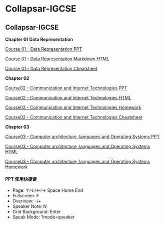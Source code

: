 # Collapsar-IGCSE

## Collapsar-IGCSE

**Chapter 01 Data Representation**

[Course 01 - Data Representation PPT](https://ppt.yuketang.net/igcse/IGCSE-Chapter-01-Data-Representation/IGCSE-Chapter-01-Data-Representation.html)

[Course 01 - Data Representation Markdown HTML](https://ppt.yuketang.net/igcse/Chapter1-Data-Representation.html)

[Course 01 - Data Representation Cheatsheet](https://ppt.yuketang.net/igcse/cheatsheet/IGCSE-P1-cheatsheet-Chapter01-Data.drawio.pdf)

**Chapter 02**

[Course02 - Communication and Internet Technologies PPT](https://ppt.yuketang.net/igcse/IGCSE-Chapter-02-Communication-and-Internet-Technologies/IGCSE-Chapter-02-Communication-and-Internet-Technologies.html)

[Course02 - Communication and Internet Technologies HTML](https://ppt.yuketang.net/igcse/Chapter2-Communication-and-Internet-Technologies.html)

[Course02 - Communication and Internet Technologies Homework](https://ppt.yuketang.net/igcse/Chapter-02-Communication-and-Internet-Technologies-Homework.pdf)

[Course02 - Communication and Internet Technologies Cheatsheet](https://ppt.yuketang.net/igcse/cheatsheet/IGCSE-P1-cheatsheet-Chapter02-Network.drawio.pdf)

**Chapter 03**

[Course03 - Computer architecture, languages and Operating Systems PPT](https://ppt.yuketang.net/igcse/IGCSE-Chapter-03-Computer-architecture-languages-and-Operating-Systems/IGCSE-Chapter-03-Computer-architecture-languages-and-Operating-Systems.html)

[Course03 - Computer architecture, languages and Operating Systems HTML](https://ppt.yuketang.net/igcse/Chapter3-Computer-architecture-languages-and-Operating-Systems.html)

[Course03 - Computer architecture, languages and Operating Systems Homework](https://ppt.yuketang.net/igcse/Chapter-03-Computer-architecture-languages-and-Operating-Systems.pdf)

#### PPT 使用快捷键

* Page: ↑/↓/←/→ Space Home End
* Fullscreen: F
* Overview: -/+
* Speaker Note: N
* Grid Background: Enter
* Speak Mode: ?mode=speaker
